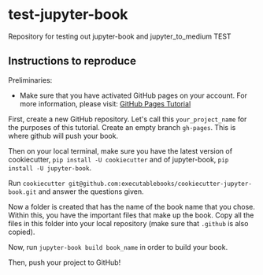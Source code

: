 # test-jupyter-book
Repository for testing out jupyter-book and jupyter_to_medium
TEST
## Instructions to reproduce

Preliminaries:
- Make sure that you have activated GitHub pages on your account. For more information, please visit: [GitHub Pages Tutorial](https://pages.github.com)


First, create a new GitHub repository. Let's call this `your_project_name` for the purposes of this tutorial. Create an empty branch `gh-pages`. This is where github will push your book.

Then on your local terminal, make sure you have the latest version of cookiecutter, `pip install -U cookiecutter` and of jupyter-book, `pip install -U jupyter-book`.

Run `cookiecutter git@github.com:executablebooks/cookiecutter-jupyter-book.git` and answer the questions given.

Now a folder is created that has the name of the book name that you chose. Within this, you have the important files that make up the book. Copy all the files in this folder into your local repository (make sure that `.github` is also copied).

Now, run `jupyter-book build book_name` in order to build your book.

Then, push your project to GitHub!
